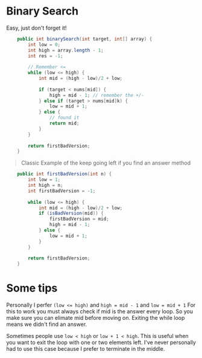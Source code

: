 # Binary Search

Easy, just don't forget it!

```java
    public int binarySearch(int target, int[] array) {
        int low = 0;
        int high = array.length - 1;
        int res = -1;
        
        // Remember <=
        while (low <= high) {
            int mid = (high - low)/2 + low;
            
            if (target < nums[mid]) {
                high = mid - 1; // remember the +/-
            } else if (target > nums[mid]k) {
                low = mid + 1; 
            } else {
                // found it
                return mid;
            }
        }
        
        return firstBadVersion;      
    }
```



> Classic Example of the keep going left if you find an answer method

```java
    public int firstBadVersion(int n) {
        int low = 1;
        int high = n;
        int firstBadVersion = -1;
        
        while (low <= high) {
            int mid = (high - low)/2 + low;
            if (isBadVersion(mid)) {
                firstBadVersion = mid; 
                high = mid - 1;
            } else {
                low = mid + 1;
            }
        }
        
        return firstBadVersion;      
    }

```

# Some tips

Personally I perfer `(low <= high)` and `high = mid - 1`  and `low = mid + 1` 
For this to work you must always check if mid is the answer every loop. So you make sure you can elimate mid before moving on. Exiting the while loop means we didn't find an answer.

Sometimes people use `low < high` or `low + 1 < high`. This is useful when you want to exit the loop with one or two elements left. I've never personally had to use this case because I prefer to terminate in the middle.

